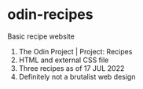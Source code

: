 # odin-recipes
Basic recipe website

1. The Odin Project | Project: Recipes
2. HTML and external CSS file
3. Three recipes as of 17 JUL 2022
4. Definitely not a brutalist web design